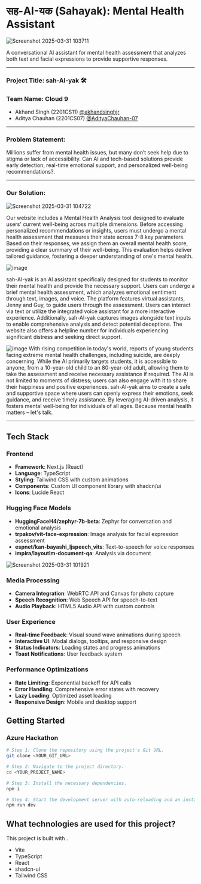 # सह-AI-यक (Sahayak): Mental Health Assistant


![Screenshot 2025-03-31 103711](https://github.com/user-attachments/assets/3b53fc30-0338-45a1-a570-8763f2b86d99)

A conversational AI assistant for mental health assessment that analyzes both text and facial expressions to provide supportive responses.

---

### Project Title: sah-AI-yak 🛠️

### Team Name:  Cloud 9
- Akhand Singh (2201CS11) [@akhandsinghjr](https://github.com/akhandsinghjr)
- Aditya Chauhan (2201CS07) [@AdityaChauhan-07](https://github.com/AdityaChauhan-07)
---

### Problem Statement:
Millions suffer from mental health issues, but many don’t seek help due to stigma or lack of accessibility. Can AI and tech-based solutions provide early detection, real-time emotional support, and personalized well-being recommendations?.

---

### Our Solution:


![Screenshot 2025-03-31 104722](https://github.com/user-attachments/assets/ff447a7e-e0bf-4956-b3e3-eb903f482827)

Our website includes a Mental Health Analysis tool designed to evaluate users' current well-being across multiple dimensions. Before accessing personalized recommendations or insights, users must undergo a mental health assessment that measures their state across 7-8 key parameters. Based on their responses, we assign them an overall mental health score, providing a clear summary of their well-being. This evaluation helps deliver tailored guidance, fostering a deeper understanding of one's mental health.

![image](https://github.com/user-attachments/assets/2b343287-b03c-4aae-a5da-763e995c5d85)

sah-AI-yak is an AI assistant specifically designed for students to monitor their mental health and provide the necessary support. Users can undergo a brief mental health assessment, which analyzes emotional sentiment through text, images, and voice. The platform features virtual assistants, Jenny and Guy, to guide users through the assessment. Users can interact via text or utilize the integrated voice assistant for a more interactive experience. Additionally, sah-AI-yak captures images alongside text inputs to enable comprehensive analysis and detect potential deceptions. The website also offers a helpline number for individuals experiencing significant distress and seeking direct support.

![image](https://github.com/user-attachments/assets/19eeed85-5ee1-4ef6-b7f2-447935e7a12a)
With rising competition in today's world, reports of young students facing extreme mental health challenges, including suicide, are deeply concerning. While the AI primarily targets students, it is accessible to anyone, from a 10-year-old child to an 80-year-old adult, allowing them to take the assessment and receive necessary assistance if required. The AI is not limited to moments of distress; users can also engage with it to share their happiness and positive experiences. sah-AI-yak aims to create a safe and supportive space where users can openly express their emotions, seek guidance, and receive timely assistance. By leveraging AI-driven analysis, it fosters mental well-being for individuals of all ages. Because mental health matters – let's talk.

---


## Tech Stack

### Frontend
- **Framework**: Next.js (React)
- **Language**: TypeScript
- **Styling**: Tailwind CSS with custom animations
- **Components**: Custom UI component library with shadcn/ui
- **Icons**: Lucide React

### Hugging Face Models
- **HuggingFaceH4/zephyr-7b-beta**: Zephyr for conversation and emotional analysis
- **trpakov/vit-face-expression**: Image analysis for facial expression assessment
- **espnet/kan-bayashi_ljspeech_vits**: Text-to-speech for voice responses
- **impira/layoutlm-document-qa**: Analysis via document

![Screenshot 2025-03-31 101921](https://github.com/user-attachments/assets/012e9e50-b555-404f-b05a-4f4f2666ca79)


### Media Processing
- **Camera Integration**: WebRTC API and Canvas for photo capture
- **Speech Recognition**: Web Speech API for speech-to-text
- **Audio Playback**: HTML5 Audio API with custom controls

### User Experience
- **Real-time Feedback**: Visual sound wave animations during speech
- **Interactive UI**: Modal dialogs, tooltips, and responsive design
- **Status Indicators**: Loading states and progress animations
- **Toast Notifications**: User feedback system

### Performance Optimizations
- **Rate Limiting**: Exponential backoff for API calls
- **Error Handling**: Comprehensive error states with recovery
- **Lazy Loading**: Optimized asset loading
- **Responsive Design**: Mobile and desktop support

## Getting Started

### Azure Hackathon

```sh
# Step 1: Clone the repository using the project's Git URL.
git clone <YOUR_GIT_URL>

# Step 2: Navigate to the project directory.
cd <YOUR_PROJECT_NAME>

# Step 3: Install the necessary dependencies.
npm i

# Step 4: Start the development server with auto-reloading and an instant preview.
npm run dev
```

## What technologies are used for this project?

This project is built with .

- Vite
- TypeScript
- React
- shadcn-ui
- Tailwind CSS
